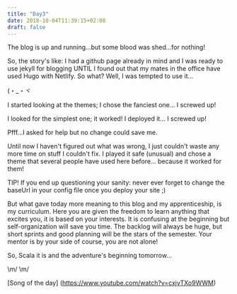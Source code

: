```yaml
---
title: "Day3"
date: 2018-10-04T11:39:15+02:00
draft: false
---
```


The blog is up and running...but some blood was shed...for nothing!

So, the story's like: I had a github page already in mind and I was ready to use jekyll for blogging UNTIL I found out that my mates in the office have used Hugo with Netlify. So what? Well, I was tempted to use it...  

(・_・ヾ

I started looking at the themes; I chose the fanciest one... I screwed up!

I looked for the simplest one; it worked! I deployed it... I screwed up!

Pfff...I asked for help but no change could save me.

Until now I haven't figured out what was wrong, I just couldn't waste any more time on stuff I couldn't fix. I played it safe (unusual) and chose a theme that several people have used here before... because it worked for them!

TIP! If you end up questioning your sanity: never  ever forget to change the baseUrl in your config file once you deploy your site ;)

But what gave today more meaning to this blog and my apprenticeship, is my curriculum. Here you are given the freedom to learn anything that excites you, it is based on your interests. It is confusing at the beginning but self-organization will save you time. The backlog will always be huge, but short sprints and good planning will be the stars of the semester. Your mentor is by your side of course, you are not alone!

So, Scala it is and the adventure's beginning tomorrow...

\m/ \m/

[Song of the day] (https://www.youtube.com/watch?v=cxjvTXo9WWM)
